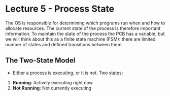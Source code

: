 # Lecture 5 - Process State

The OS is responsible for determining which programs run when and how to allocate resources.
The current state of the process is therefore important information. To maintain the state of the
process the PCB has a variable, but we will think about this as a finite state machine (FSM): there
are limited number of states and defined transitions between them.

## The Two-State Model

- Either a process is executing, or it is not. Two states:

1. **Running**: Actively executing right now
2. **Not Running**: Not currently executing

